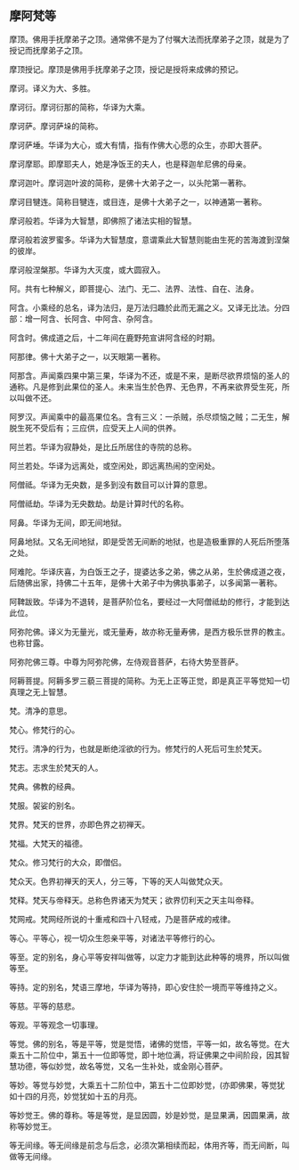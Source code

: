 ## 摩阿梵等

摩顶。佛用手抚摩弟子之顶。通常佛不是为了付嘱大法而抚摩弟子之顶，就是为了授记而抚摩弟子之顶。

摩顶授记。摩顶是佛用手抚摩弟子之顶，授记是授将来成佛的预记。

摩诃。译义为大、多胜。

摩诃衍。摩诃衍那的简称，华译为大乘。

摩诃萨。摩诃萨垛的简称。

摩诃萨埵。华译为大心，或大有情，指有作佛大心愿的众生，亦即大菩萨。

摩诃摩耶。即摩耶夫人，她是净饭王的夫人，也是释迦牟尼佛的母亲。

摩诃迦叶。摩诃迦叶波的简称，是佛十大弟子之一，以头陀第一著称。

摩诃目犍连。简称目犍连，或目连，是佛十大弟子之一，以神通第一著称。

摩诃般若。华译为大智慧，即佛照了诸法实相的智慧。

摩诃般若波罗蜜多。华译为大智慧度，意谓乘此大智慧则能由生死的苦海渡到涅槃的彼岸。

摩诃般涅槃那。华译为大灭度，或大圆寂入。

阿。共有七种解义，即菩提心、法门、无二、法界、法性、自在、法身。

阿含。小乘经的总名，译为法归，是万法归趣於此而无漏之义。又译无比法。分四部：增一阿含、长阿含、中阿含、杂阿含。

阿含时。佛成道之后，十二年间在鹿野苑宣讲阿含经的时期。

阿那律。佛十大弟子之一，以天眼第一著称。

阿那含。声闻乘四果中第三果，华译为不还，或是不来，是断尽欲界烦恼的圣人的通称。凡是修到此果位的圣人。未来当生於色界、无色界，不再来欲界受生死，所以叫做不还。

阿罗汉。声闻乘中的最高果位名。含有三义：一杀贼，杀尽烦恼之贼；二无生，解脱生死不受后有；三应供，应受天上人间的供养。

阿兰若。华译为寂静处，是比丘所居住的寺院的总称。

阿兰若处。华译为远离处，或空闲处，即远离热闹的空闲处。

阿僧祗。华译为无央数，是多到没有数目可以计算的意思。

阿僧祗劫。华译为无央数劫。劫是计算时代的名称。

阿鼻。华译为无间，即无间地狱。

阿鼻地狱。又名无间地狱，即是受苦无间断的地狱，也是造极重罪的人死后所堕落之处。

阿难陀。华译庆喜，为白饭王之子，提婆达多之弟，佛之从弟，生於佛成道之夜，后随佛出家，持佛二十五年，是佛十大弟子中为佛执事弟子，以多闻第一著称。

阿鞞跋致。华译为不退转，是菩萨阶位名，要经过一大阿僧祗劫的修行，才能到达此位。

阿弥陀佛。译义为无量光，或无量寿，故亦称无量寿佛，是西方极乐世界的教主。也称甘露。

阿弥陀佛三尊。中尊为阿弥陀佛，左侍观音菩萨，右待大势至菩萨。

阿耨菩提。阿耨多罗三藐三菩提的简称。为无上正等正觉，即是真正平等觉知一切真理之无上智慧。

梵。清净的意思。

梵心。修梵行的心。

梵行。清净的行为，也就是断绝淫欲的行为。修梵行的人死后可生於梵天。

梵志。志求生於梵天的人。

梵典。佛教的经典。

梵服。袈娑的别名。

梵界。梵天的世界，亦即色界之初禅天。

梵福。大梵天的福德。

梵众。修习梵行的大众，即僧侣。

梵众天。色界初禅天的天人，分三等，下等的天人叫做梵众天。

梵释。梵天与帝释天。总称色界诸天为梵天；欲界忉利天之天主叫帝释。

梵网戒。梵网经所说的十重戒和四十八轻戒，乃是菩萨戒的戒律。

等心。平等心，视一切众生怨亲平等，对诸法平等修行的心。

等至。定的别名，身心平等安祥叫做等，以定力才能到达此种等的境界，所以叫做等至。

等持。定的别名，梵语三摩地，华译为等持，即心安住於一境而平等维持之义。

等慈。平等的慈悲。

等观。平等观念一切事理。

等觉。佛的别名，等是平等，觉是觉悟，诸佛的觉悟，平等一如，故名等觉。在大乘五十二阶位中，第五十一位即等觉，即十地位满，将证佛果之中间阶段，因其智慧功德，等似妙觉，故名等觉，又名一生补处，或金刚心菩萨。

等妙。等觉与妙觉，大乘五十二阶位中，第五十二位即妙觉，(亦即佛果，等觉犹如十四的月亮，妙觉犹如十五的月亮。

等妙觉王。佛的尊称。等是等觉，是显因圆，妙是妙觉，是显果满，因圆果满，故称等妙觉王。

等无间缘。等无间缘是前念与后念，必须次第相续而起，体用齐等，而无间断，叫做等无间缘。
